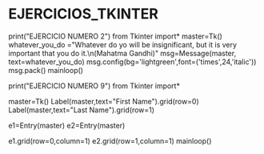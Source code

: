 # EJERCICIOS_TKINTER

print("EJERCICIO NUMERO 2")
from Tkinter import*
master=Tk()
whatever_you_do ="Whatever do yo will be insignificant, but it is very important that you do it.\n(Mahatma Gandhi)"
msg=Message(master, text=whatever_you_do)
msg.config(bg='lightgreen',font=('times',24,'italic'))
msg.pack()
mainloop()

print("EJERCICIO NUMERO 9")
from Tkinter import*

master=Tk()
Label(master,text="First Name").grid(row=0)
Label(master,text="Last Name").grid(row=1)

e1=Entry(master)
e2=Entry(master)

e1.grid(row=0,column=1)
e2.grid(row=1,column=1)
mainloop()